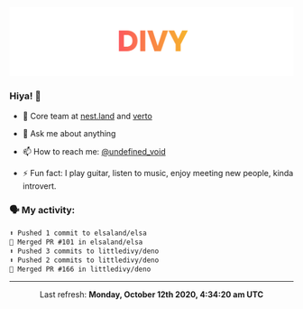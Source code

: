 
![](https://github.com/divy-work/divy-work/raw/master/assets/divy.png)

### Hiya! 👋

- 🔭 Core team at [nest.land](https://github.com/nestdotland/nest.land) and [verto](https://github.com/useverto/verto)

- 💬 Ask me about anything

- 📫 How to reach me: [@undefined_void](https://instagram.com/divy.exe)

- ⚡ Fun fact: I play guitar, listen to music, enjoy meeting new people, kinda introvert.

### 🗣 My activity:

```
⬆️ Pushed 1 commit to elsaland/elsa
🎉 Merged PR #101 in elsaland/elsa
⬆️ Pushed 3 commits to littledivy/deno
⬆️ Pushed 2 commits to littledivy/deno
🎉 Merged PR #166 in littledivy/deno
```

------------
<p align="center">Last refresh: <b>Monday, October 12th 2020, 4:34:20 am UTC</b></p>
